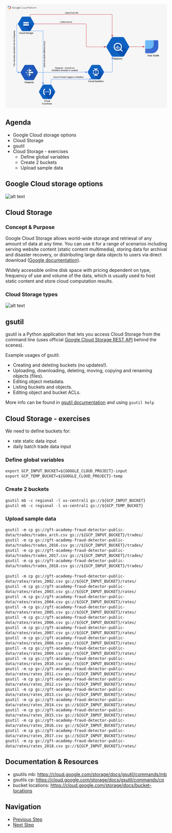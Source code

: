 ![Diagram](https://github.com/gft-academy-pl/gcp-data-analysis-with-bigquery/blob/master/assets/Data%20analysis%20with%20BQ%20-%20diagram%20(part_1).png?raw=true)

## Agenda
- Google Cloud storage options
- Cloud Storage
- gsutil 
- Cloud Storage - exercises
  - Define global variables
  - Create 2 buckets
  - Upload sample data

## Google Cloud storage options
![alt text][storage_options]

[storage_options]: https://cloud.google.com/images/storage-options/flowchart.svg "https://cloud.google.com/images/storage-options/flowchart.svg"

## Cloud Storage

### Concept & Purpose

Google Cloud Storage allows world-wide storage and retrieval of any amount of data at any time. You can use it for a range of scenarios including serving website content (static content multimedia), storing data for archival and disaster recovery, or distributing large data objects to users via direct download ([Google documentation]).

Widely accessible online disk space with pricing dependent on type, frequency of use and volume of the data, which is usually used to host static content and store cloud computation results.

### Cloud Storage types
![alt text][storage_types]

[Google documentation]: https://cloud.google.com/storage/docs/
[storage_types]: https://cloud.google.com/images/storage/storage-classes-desktop.svg "https://cloud.google.com/images/storage/storage-classes-desktop.svg"

## gsutil 

gsutil is a Python application that lets you access Cloud Storage from the command line (uses official [Google Cloud Storage REST API](https://cloud.google.com/storage/docs/apis) behind the scenes).

Example usages of gsutil:
* Creating and deleting buckets (no updates!).
* Uploading, downloading, deleting, moving, copying and renaming objects (files).
* Editing object metadata.
* Listing buckets and objects.
* Editing object and bucket ACLs.

More info can be found in [gsutil documentation](https://cloud.google.com/storage/docs/gsutil) and using `gsutil help`

## Cloud Storage - exercises
We need to define buckets for:
 - rate static data input
 - daily batch trade data input

### Define global variables

```
export GCP_INPUT_BUCKET=${GOOGLE_CLOUD_PROJECT}-input
export GCP_TEMP_BUCKET=${GOOGLE_CLOUD_PROJECT}-temp
```

### Create 2 buckets
 
```
gsutil mb -c regional -l us-central1 gs://${GCP_INPUT_BUCKET}
gsutil mb -c regional -l us-central1 gs://${GCP_TEMP_BUCKET}
```

### Upload sample data

```
gsutil -m cp gs://gft-academy-fraud-detector-public-data/trades/trades_arch.csv gs://${GCP_INPUT_BUCKET}/trades/
gsutil -m cp gs://gft-academy-fraud-detector-public-data/trades/trades_2016.csv gs://${GCP_INPUT_BUCKET}/trades/
gsutil -m cp gs://gft-academy-fraud-detector-public-data/trades/trades_2017.csv gs://${GCP_INPUT_BUCKET}/trades/
gsutil -m cp gs://gft-academy-fraud-detector-public-data/trades/trades_2018.csv gs://${GCP_INPUT_BUCKET}/trades/

gsutil -m cp gs://gft-academy-fraud-detector-public-data/rates/rates_2002.csv gs://${GCP_INPUT_BUCKET}/rates/
gsutil -m cp gs://gft-academy-fraud-detector-public-data/rates/rates_2003.csv gs://${GCP_INPUT_BUCKET}/rates/
gsutil -m cp gs://gft-academy-fraud-detector-public-data/rates/rates_2004.csv gs://${GCP_INPUT_BUCKET}/rates/
gsutil -m cp gs://gft-academy-fraud-detector-public-data/rates/rates_2005.csv gs://${GCP_INPUT_BUCKET}/rates/
gsutil -m cp gs://gft-academy-fraud-detector-public-data/rates/rates_2006.csv gs://${GCP_INPUT_BUCKET}/rates/
gsutil -m cp gs://gft-academy-fraud-detector-public-data/rates/rates_2007.csv gs://${GCP_INPUT_BUCKET}/rates/
gsutil -m cp gs://gft-academy-fraud-detector-public-data/rates/rates_2008.csv gs://${GCP_INPUT_BUCKET}/rates/
gsutil -m cp gs://gft-academy-fraud-detector-public-data/rates/rates_2009.csv gs://${GCP_INPUT_BUCKET}/rates/
gsutil -m cp gs://gft-academy-fraud-detector-public-data/rates/rates_2010.csv gs://${GCP_INPUT_BUCKET}/rates/
gsutil -m cp gs://gft-academy-fraud-detector-public-data/rates/rates_2011.csv gs://${GCP_INPUT_BUCKET}/rates/
gsutil -m cp gs://gft-academy-fraud-detector-public-data/rates/rates_2012.csv gs://${GCP_INPUT_BUCKET}/rates/
gsutil -m cp gs://gft-academy-fraud-detector-public-data/rates/rates_2013.csv gs://${GCP_INPUT_BUCKET}/rates/
gsutil -m cp gs://gft-academy-fraud-detector-public-data/rates/rates_2014.csv gs://${GCP_INPUT_BUCKET}/rates/
gsutil -m cp gs://gft-academy-fraud-detector-public-data/rates/rates_2015.csv gs://${GCP_INPUT_BUCKET}/rates/
gsutil -m cp gs://gft-academy-fraud-detector-public-data/rates/rates_2016.csv gs://${GCP_INPUT_BUCKET}/rates/
gsutil -m cp gs://gft-academy-fraud-detector-public-data/rates/rates_2017.csv gs://${GCP_INPUT_BUCKET}/rates/
gsutil -m cp gs://gft-academy-fraud-detector-public-data/rates/rates_2018.csv gs://${GCP_INPUT_BUCKET}/rates/
```

## Documentation & Resources
- gsutils mb: https://cloud.google.com/storage/docs/gsutil/commands/mb 
- gsutils cp: https://cloud.google.com/storage/docs/gsutil/commands/cp
- bucket locations: https://cloud.google.com/storage/docs/bucket-locations

## Navigation

- [Previous Step](./00-init.md)
- [Next Step](./02-bigquery.md)
